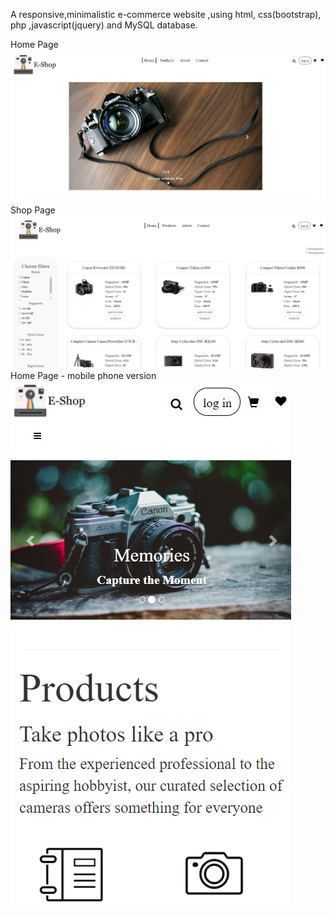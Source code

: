 A responsive,minimalistic e-commerce website ,using html, css(bootstrap), php ,javascript(jquery) and MySQL database.

Home Page
![home page](https://github.com/NefeliTav/e-shop/blob/main/images/first.png?raw=true)
Shop Page
![home page mobile](https://github.com/NefeliTav/e-shop/blob/main/images/third.png?raw=true)
Home Page - mobile phone version
![shop page](https://github.com/NefeliTav/e-shop/blob/main/images/second.png?raw=true)
